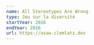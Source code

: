```yaml
---
name: All Stereotypes Are Wrong
type: Jeu sur la diversité
startYear: 2016
endYear: 2016
url: https://asaw.clemlatz.dev
---
```

